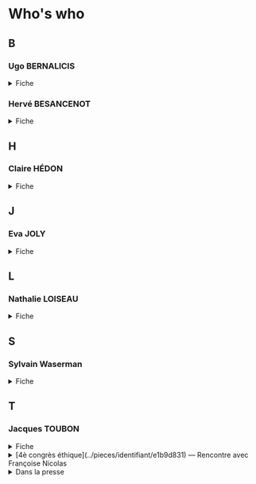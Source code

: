 # Who's who

## B
### <a id="bernalic"></a>Ugo BERNALICIS
<details><summary>Fiche</summary>

* [AN](https://www2.assemblee-nationale.fr/deputes/fiche/OMC_PA720430)
</details>

### <a id="besanc"></a>Hervé BESANCENOT
<details><summary>Fiche</summary>

* [Who's who](https://www.whoswho.fr/bio/herve-besancenot_57889)
</details>

## H
### <a id="hedon"></a>Claire HÉDON
<details><summary>Fiche</summary>

🚧
</details>

## J
### <a id="joly"></a>Eva JOLY
<details><summary>Fiche</summary>

* [Twitter](https://twitter.com/EvaJoly)
* [CRIT](https://www.icrict.com/eva-joly) 
</details>

## L
### <a id="loiseau"></a>Nathalie LOISEAU
<details><summary>Fiche</summary>

* [Europarl](https://www.europarl.europa.eu/meps/fr/197494/NATHALIE_LOISEAU/home)
</details>

<!-- 

🚧 Cet article mérite t-il d'être cité?

<details><summary>Dans la presse</summary>

* [Nathalie Loiseau protège l'Organisation pour l'interdiction des armes chimiques au mépris de la transparence](https://thewallwillfall.org/2021/04/19/protecting-the-opcw-against-transparency-who-is-nathalie-loiseau/)
</details>

-->

## S
### <a id="waserm"></a>Sylvain Waserman
<details><summary>Fiche</summary>

* [AN](https://www2.assemblee-nationale.fr/deputes/fiche/OMC_PA720746)
</details>

## T
### <a id="toubon"></a>Jacques TOUBON
<details><summary>Fiche</summary>

🚧
</details>

<details>
  <summary>[4è congrès éthique](../pieces/identifiant/e1b9d831) — Rencontre avec Françoise Nicolas </summary>

* Date: 2018-03-30
* [Minutes](../pieces/identifiant/17dee7ea)
</details>

<details>
  <summary>Dans la presse</summary>

* <a id="touboninesp"></a>Dans Libé, en 2019: [« Jacques Toubon: fin de mandat d'un défenseur des droits inespéreé »](https://www.liberation.fr/france/2020/06/30/jacques-toubon-fin-de-mandat-d-un-defenseur-inespere_1792944/)
</details>


